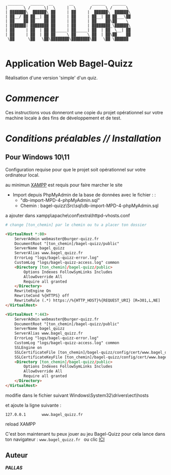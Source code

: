 ```
 _______   ______  __       __        ______   ______  
|       \ /      \|  \     |  \      /      \ /      \ 
| ▓▓▓▓▓▓▓\  ▓▓▓▓▓▓\ ▓▓     | ▓▓     |  ▓▓▓▓▓▓\  ▓▓▓▓▓▓\
| ▓▓__/ ▓▓ ▓▓__| ▓▓ ▓▓     | ▓▓     | ▓▓__| ▓▓ ▓▓___\▓▓
| ▓▓    ▓▓ ▓▓    ▓▓ ▓▓     | ▓▓     | ▓▓    ▓▓\▓▓    \ 
| ▓▓▓▓▓▓▓| ▓▓▓▓▓▓▓▓ ▓▓     | ▓▓     | ▓▓▓▓▓▓▓▓_\▓▓▓▓▓▓\
| ▓▓     | ▓▓  | ▓▓ ▓▓_____| ▓▓_____| ▓▓  | ▓▓  \__| ▓▓
| ▓▓     | ▓▓  | ▓▓ ▓▓     \ ▓▓     \ ▓▓  | ▓▓\▓▓    ▓▓
 \▓▓      \▓▓   \▓▓\▓▓▓▓▓▓▓▓\▓▓▓▓▓▓▓▓\▓▓   \▓▓ \▓▓▓▓▓▓ 
                                                       
```
# Application Web Bagel-Quizz

Réalisation d'une version 'simple' d'un quiz.

# _Commencer_

Ces instructions vous donneront une copie du projet opérationnel sur
votre machine locale à des fins de développement et de test. 

# _Conditions préalables // Installation_

## Pour Windows 10\11 

Configuration requise pour que le projet soit opérationnel sur votre ordinateur local.

au minimun [XAMPP](https://www.apachefriends.org/fr/index.html) est requis pour faire marcher le site 

- Import depuis PhpMyAdmin de la base de données avec le fichier : :
     - "db-import-MPD-4-phpMyAdmin.sql" 
     - Chemin : bagel-quizz\Src\sql\db-import-MPD-4-phpMyAdmin.sql

a ajouter dans xampp\apache\conf\extra\httpd-vhosts.conf

```sh
# change [ton_chemin] par le chemin ou tu a placer ton dossier
```
```html
<VirtualHost *:80>
    ServerAdmin webmaster@burger-quizz.fr
    DocumentRoot "[ton_chemin]/bagel-quizz/public"
    ServerName bagel_quizz
    ServerAlias www.bagel_quizz.fr
    ErrorLog "logs/bagel-quizz-error.log"
    CustomLog "logs/bagel-quizz-access.log" common
	<Directory [ton_chemin]/bagel-quizz/public>
		Options Indexes FollowSymLinks Includes
		AllowOverride All
		Require all granted
	</Directory>
	RewriteEngine On
    RewriteCond %{HTTPS} off
    RewriteRule (.*) https://%{HTTP_HOST}%{REQUEST_URI} [R=301,L,NE]
</VirtualHost>

<VirtualHost *:443>
    ServerAdmin webmaster@burger-quizz.fr
    DocumentRoot "[ton_chemin]/bagel-quizz/public"
    ServerName bagel_quizz
    ServerAlias www.bagel_quizz.fr
    ErrorLog "logs/bagel-quizz-error.log"
    CustomLog "logs/bagel-quizz-access.log" common
	SSLEngine on
	SSLCertificateFile [ton_chemin]/bagel-quizz/config/cert/www.bagel_quizz.fr.pem
	SSLCertificateKeyFile [ton_chemin]/bagel-quizz/config/cert/www.bagel_quizz.fr-key.pem
	<Directory [ton_chemin]/bagel-quizz/public>
		Options Indexes FollowSymLinks Includes
		AllowOverride All
		Require all granted
	</Directory>
</VirtualHost>
```

 modifie dans le fichier suivant  Windows\System32\drivers\ect\hosts

et ajoute la ligne suivante :

	127.0.0.1		www.bagel_quizz.fr

reload XAMPP 

C'est bon maintenant tu peux jouer au jeu Bagel-Quizz pour cela lance dans ton navigateur : ```www.bagel_quizz.fr ``` ou clic [ICI](https://www.bagel_quizz.fr/)

## Auteur

**_PALLAS_**


